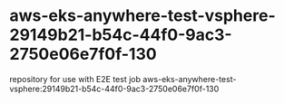 # aws-eks-anywhere-test-vsphere-29149b21-b54c-44f0-9ac3-2750e06e7f0f-130
repository for use with E2E test job aws-eks-anywhere-test-vsphere:29149b21-b54c-44f0-9ac3-2750e06e7f0f-130
